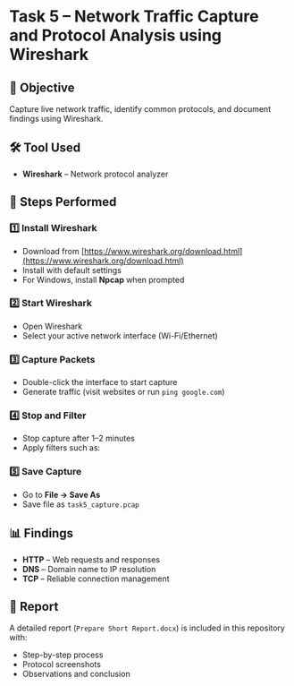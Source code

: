 # Task 5 – Network Traffic Capture and Protocol Analysis using Wireshark

## 📌 Objective
Capture live network traffic, identify common protocols, and document findings using Wireshark.

## 🛠 Tool Used
- **Wireshark** – Network protocol analyzer

## 📂 Steps Performed

### 1️⃣ Install Wireshark
- Download from [https://www.wireshark.org/download.html](https://www.wireshark.org/download.html)
- Install with default settings
- For Windows, install **Npcap** when prompted

### 2️⃣ Start Wireshark
- Open Wireshark
- Select your active network interface (Wi-Fi/Ethernet)

### 3️⃣ Capture Packets
- Double-click the interface to start capture
- Generate traffic (visit websites or run `ping google.com`)

### 4️⃣ Stop and Filter
- Stop capture after 1–2 minutes
- Apply filters such as:

### 5️⃣ Save Capture
- Go to **File → Save As**
- Save file as `task5_capture.pcap`

## 📊 Findings
- **HTTP** – Web requests and responses
- **DNS** – Domain name to IP resolution
- **TCP** – Reliable connection management

## 📄 Report
A detailed report (`Prepare Short Report.docx`) is included in this repository with:
- Step-by-step process
- Protocol screenshots
- Observations and conclusion
